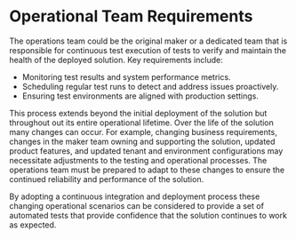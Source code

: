 # Operational Team Requirements

The operations team could be the original maker or a dedicated team that is responsible for continuous test execution of tests to verify and maintain the health of the deployed solution. Key requirements include:
-	Monitoring test results and system performance metrics.
-	Scheduling regular test runs to detect and address issues proactively.
-	Ensuring test environments are aligned with production settings.

This process extends beyond the initial deployment of the solution but throughout out its entire operational lifetime. Over the life of the solution many changes can occur. For example, changing business requirements, changes in the maker team owning and supporting the solution, updated product features, and updated tenant and environment configurations may necessitate adjustments to the testing and operational processes. The operations team must be prepared to adapt to these changes to ensure the continued reliability and performance of the solution.

By adopting a continuous integration and deployment process these changing operational scenarios can be considered to provide a set of automated tests that provide confidence that the solution continues to work as expected.
